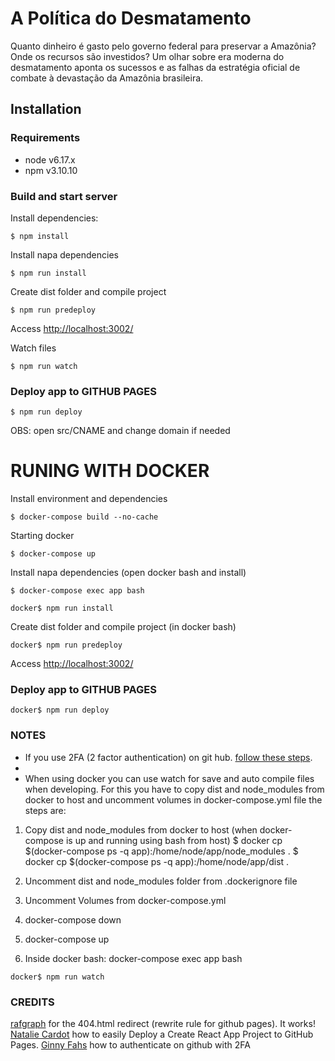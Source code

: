 # A Política do Desmatamento

Quanto dinheiro é gasto pelo governo federal para preservar a Amazônia? Onde os recursos são investidos? Um olhar sobre era moderna do desmatamento aponta os sucessos e as falhas da estratégia oficial de combate à devastação da Amazônia brasileira.

## Installation

### Requirements

- node v6.17.x
- npm v3.10.10

### Build and start server

Install dependencies:
```
$ npm install
```

Install napa dependencies
```
$ npm run install
```

Create dist folder and compile project
```
$ npm run predeploy
```

Access [http://localhost:3002/](http://localhost:3002/)

Watch files
```
$ npm run watch
```


### Deploy app to GITHUB PAGES

```
$ npm run deploy
```

OBS: open src/CNAME and change domain if needed

# RUNING WITH DOCKER

Install environment and dependencies
```
$ docker-compose build --no-cache
```

Starting docker
```
$ docker-compose up
```

Install napa dependencies (open docker bash and install)
```
$ docker-compose exec app bash
```
```
docker$ npm run install
```

Create dist folder and compile project (in docker bash)
```
docker$ npm run predeploy
```

Access [http://localhost:3002/](http://localhost:3002/)

### Deploy app to GITHUB PAGES

```
docker$ npm run deploy
```

### NOTES
- If you use 2FA (2 factor authentication) on git hub. [follow these steps](https://medium.com/@ginnyfahs/github-error-authentication-failed-from-command-line-3a545bfd0ca8).
- 
- When using docker you can use watch for save and auto compile files when developing. For this you have to copy dist and node_modules from docker to host and uncomment volumes in docker-compose.yml file the steps are:

1. Copy dist and node_modules from docker to host (when docker-compose is up and running using bash from host)
$ docker cp $(docker-compose ps -q app):/home/node/app/node_modules .
$ docker cp $(docker-compose ps -q app):/home/node/app/dist .

2. Uncomment dist and node_modules folder from .dockerignore file

3. Uncomment Volumes from docker-compose.yml

4. docker-compose down

5. docker-compose up

6. Inside docker bash: docker-compose exec app bash
```
docker$ npm run watch
```

### CREDITS
[rafgraph](https://github.com/rafgraph/spa-github-pages) for the 404.html redirect (rewrite rule for github pages). It works!
[Natalie Cardot](https://medium.com/@nataliecardot/easily-deploy-a-create-react-app-project-to-github-pages-280529adb086) how to easily Deploy a Create React App Project to GitHub Pages.
[Ginny Fahs](https://medium.com/@ginnyfahs/github-error-authentication-failed-from-command-line-3a545bfd0ca8) how to authenticate on github with 2FA

